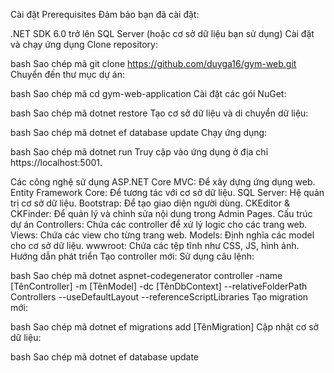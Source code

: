 Cài đặt
Prerequisites
Đảm bảo bạn đã cài đặt:

.NET SDK 6.0 trở lên
SQL Server (hoặc cơ sở dữ liệu bạn sử dụng)
Cài đặt và chạy ứng dụng
Clone repository:

bash
Sao chép mã
git clone https://github.com/duyga16/gym-web.git
Chuyển đến thư mục dự án:

bash
Sao chép mã
cd gym-web-application
Cài đặt các gói NuGet:

bash
Sao chép mã
dotnet restore
Tạo cơ sở dữ liệu và di chuyển dữ liệu:

bash
Sao chép mã
dotnet ef database update
Chạy ứng dụng:

bash
Sao chép mã
dotnet run
Truy cập vào ứng dụng ở địa chỉ https://localhost:5001.

Các công nghệ sử dụng
ASP.NET Core MVC: Để xây dựng ứng dụng web.
Entity Framework Core: Để tương tác với cơ sở dữ liệu.
SQL Server: Hệ quản trị cơ sở dữ liệu.
Bootstrap: Để tạo giao diện người dùng.
CKEditor & CKFinder: Để quản lý và chỉnh sửa nội dung trong Admin Pages.
Cấu trúc dự án
Controllers: Chứa các controller để xử lý logic cho các trang web.
Views: Chứa các view cho từng trang web.
Models: Định nghĩa các model cho cơ sở dữ liệu.
wwwroot: Chứa các tệp tĩnh như CSS, JS, hình ảnh.
Hướng dẫn phát triển
Tạo controller mới: Sử dụng câu lệnh:

bash
Sao chép mã
dotnet aspnet-codegenerator controller -name [TênController] -m [TênModel] -dc [TênDbContext] --relativeFolderPath Controllers --useDefaultLayout --referenceScriptLibraries
Tạo migration mới:

bash
Sao chép mã
dotnet ef migrations add [TênMigration]
Cập nhật cơ sở dữ liệu:

bash
Sao chép mã
dotnet ef database update
